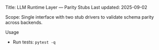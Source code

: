 Title: LLM Runtime Layer — Parity Stubs
Last updated: 2025-09-02

Scope: Single interface with two stub drivers to validate schema parity across backends.

Usage
- Run tests: `pytest -q`
